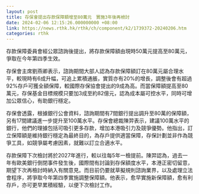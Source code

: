 ```yaml
---
layout: post
title: 存保會提出存款保障額增至80萬元　實施3年後再檢討
date: 2024-02-06 12:15:26.000000000 +08:00
link: https://news.rthk.hk/rthk/ch/component/k2/1739372-20240206.htm
categories: rthk
---
```


存款保障委員會經公眾諮詢後提出，將存款保障額由現時50萬元提高至80萬元，爭取在今年第四季生效。

存保會主席劉燕卿表示，諮詢期間大部人認為存款保障額訂在80萬元屬合理水平，較現時有6成升幅，可追上累積通脹，實質亦有20%的增長，調整後會有超過92%存戶可獲全額保障，較國際存保協會提出的9成為高。而當保障額提高至80萬元，存保基金目標規模只要加3成至約82億元，認為成本屬可控水平，同時可增加公眾信心，有助銀行穩定。

存保會透露，根據銀行公會資料，諮詢期間有7間銀行提出調升至80萬的保障額，另有17間建議進一步提升至100萬水平。存保會總裁陳羿表示，建議100萬水平的銀行，他們的理據包括可吸引更多存款，增加本港吸引力及競爭優勢。他指出，訂立保障額是維持銀行穩定為最終目的，為存戶提供適當保障，存保計劃並非作為競爭工具，如競爭屬考慮因素，就難以訂立合適水平。

存款保障下次檢討將於2027年進行，較以往每5年一檢提前。陳羿認為，過去一年有歐美銀行倒閉事件發生後，國際間有討論到存保額度水平，本港正密切留意，期望下次再檢討時納入有關意見。而目前仍要就草擬規則諮詢業界，以及處理立法會程序，將爭取今年第四季實施調整保障額。他表示，愈早實施新保障額，愈有利存戶，亦可更早累積經驗，以便下次檢討工作。
